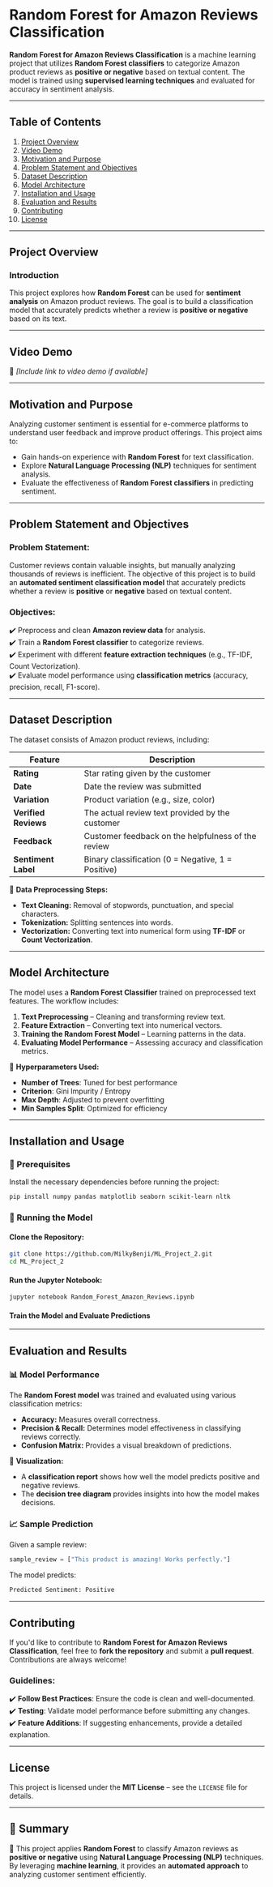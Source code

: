 # **Random Forest for Amazon Reviews Classification**  

**Random Forest for Amazon Reviews Classification** is a machine learning project that utilizes **Random Forest classifiers** to categorize Amazon product reviews as **positive or negative** based on textual content. The model is trained using **supervised learning techniques** and evaluated for accuracy in sentiment analysis.

---

## **Table of Contents**  

1. [Project Overview](#project-overview)  
2. [Video Demo](#video-demo)  
3. [Motivation and Purpose](#motivation-and-purpose)  
4. [Problem Statement and Objectives](#problem-statement-and-objectives)  
5. [Dataset Description](#dataset-description)  
6. [Model Architecture](#model-architecture)  
7. [Installation and Usage](#installation-and-usage)  
8. [Evaluation and Results](#evaluation-and-results)  
9. [Contributing](#contributing)  
10. [License](#license)  

---

## **Project Overview**  

### **Introduction**  
This project explores how **Random Forest** can be used for **sentiment analysis** on Amazon product reviews. The goal is to build a classification model that accurately predicts whether a review is **positive or negative** based on its text.

---

## **Video Demo**  

🔗 *[Include link to video demo if available]*  

---

## **Motivation and Purpose**  
Analyzing customer sentiment is essential for e-commerce platforms to understand user feedback and improve product offerings. This project aims to:  

- Gain hands-on experience with **Random Forest** for text classification.  
- Explore **Natural Language Processing (NLP)** techniques for sentiment analysis.  
- Evaluate the effectiveness of **Random Forest classifiers** in predicting sentiment.  

---

## **Problem Statement and Objectives**  

### **Problem Statement:**  
Customer reviews contain valuable insights, but manually analyzing thousands of reviews is inefficient. The objective of this project is to build an **automated sentiment classification model** that accurately predicts whether a review is **positive** or **negative** based on textual content.

### **Objectives:**  
✔️ Preprocess and clean **Amazon review data** for analysis.  
✔️ Train a **Random Forest classifier** to categorize reviews.  
✔️ Experiment with different **feature extraction techniques** (e.g., TF-IDF, Count Vectorization).  
✔️ Evaluate model performance using **classification metrics** (accuracy, precision, recall, F1-score).  

---

## **Dataset Description**  
The dataset consists of Amazon product reviews, including:

| Feature | Description |  
|---------|------------|  
| **Rating** | Star rating given by the customer |  
| **Date** | Date the review was submitted |  
| **Variation** | Product variation (e.g., size, color) |  
| **Verified Reviews** | The actual review text provided by the customer |  
| **Feedback** | Customer feedback on the helpfulness of the review |  
| **Sentiment Label** | Binary classification (0 = Negative, 1 = Positive) |  

📌 **Data Preprocessing Steps:**  
- **Text Cleaning:** Removal of stopwords, punctuation, and special characters.  
- **Tokenization:** Splitting sentences into words.  
- **Vectorization:** Converting text into numerical form using **TF-IDF** or **Count Vectorization**.  

---

## **Model Architecture**  
The model uses a **Random Forest Classifier** trained on preprocessed text features. The workflow includes:

1. **Text Preprocessing** – Cleaning and transforming review text.  
2. **Feature Extraction** – Converting text into numerical vectors.  
3. **Training the Random Forest Model** – Learning patterns in the data.  
4. **Evaluating Model Performance** – Assessing accuracy and classification metrics.

📌 **Hyperparameters Used:**  
- **Number of Trees**: Tuned for best performance  
- **Criterion**: Gini Impurity / Entropy  
- **Max Depth**: Adjusted to prevent overfitting  
- **Min Samples Split**: Optimized for efficiency  

---

## **Installation and Usage**  

### **🔧 Prerequisites**  
Install the necessary dependencies before running the project:  

```bash
pip install numpy pandas matplotlib seaborn scikit-learn nltk
```

### **📌 Running the Model**  

#### **Clone the Repository:**  
```bash
git clone https://github.com/MilkyBenji/ML_Project_2.git
cd ML_Project_2
```

#### **Run the Jupyter Notebook:**  
```bash
jupyter notebook Random_Forest_Amazon_Reviews.ipynb
```

#### **Train the Model and Evaluate Predictions**  

---

## **Evaluation and Results**  

### **📊 Model Performance**  
The **Random Forest model** was trained and evaluated using various classification metrics:

- **Accuracy:** Measures overall correctness.  
- **Precision & Recall:** Determines model effectiveness in classifying reviews correctly.  
- **Confusion Matrix:** Provides a visual breakdown of predictions.

📌 **Visualization:**  
- A **classification report** shows how well the model predicts positive and negative reviews.  
- The **decision tree diagram** provides insights into how the model makes decisions.  

### **📈 Sample Prediction**  

Given a sample review:
```python
sample_review = ["This product is amazing! Works perfectly."]
```

The model predicts:
```bash
Predicted Sentiment: Positive
```

---

## **Contributing**  

If you'd like to contribute to **Random Forest for Amazon Reviews Classification**, feel free to **fork the repository** and submit a **pull request**. Contributions are always welcome!  

### **Guidelines:**  
✔️ **Follow Best Practices**: Ensure the code is clean and well-documented.  
✔️ **Testing**: Validate model performance before submitting any changes.  
✔️ **Feature Additions**: If suggesting enhancements, provide a detailed explanation.  

---

## **License**  

This project is licensed under the **MIT License** – see the `LICENSE` file for details.  

---

## **📌 Summary**  
🚀 This project applies **Random Forest** to classify Amazon reviews as **positive or negative** using **Natural Language Processing (NLP)** techniques. By leveraging **machine learning**, it provides an **automated approach** to analyzing customer sentiment efficiently.

